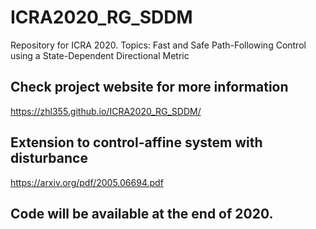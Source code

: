 # ICRA2020_RG_SDDM
Repository for ICRA 2020. Topics: Fast and Safe Path-Following Control using a State-Dependent Directional Metric

## Check project website for more information
https://zhl355.github.io/ICRA2020_RG_SDDM/

## Extension to control-affine system with disturbance
https://arxiv.org/pdf/2005.06694.pdf


## Code will be available at the end of 2020.

